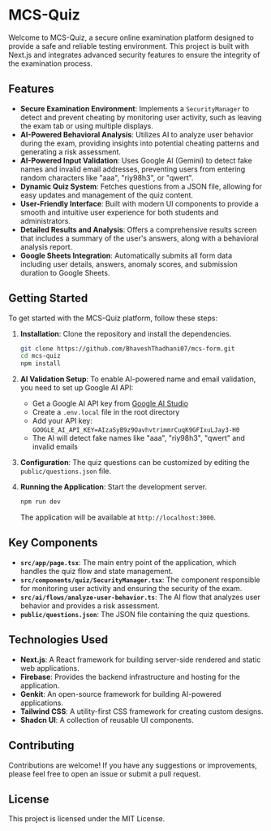 # MCS-Quiz

Welcome to MCS-Quiz, a secure online examination platform designed to provide a safe and reliable testing environment. This project is built with Next.js and integrates advanced security features to ensure the integrity of the examination process.

## Features

- **Secure Examination Environment**: Implements a `SecurityManager` to detect and prevent cheating by monitoring user activity, such as leaving the exam tab or using multiple displays.
- **AI-Powered Behavioral Analysis**: Utilizes AI to analyze user behavior during the exam, providing insights into potential cheating patterns and generating a risk assessment.
- **AI-Powered Input Validation**: Uses Google AI (Gemini) to detect fake names and invalid email addresses, preventing users from entering random characters like "aaa", "riy98h3", or "qwert".
- **Dynamic Quiz System**: Fetches questions from a JSON file, allowing for easy updates and management of the quiz content.
- **User-Friendly Interface**: Built with modern UI components to provide a smooth and intuitive user experience for both students and administrators.
- **Detailed Results and Analysis**: Offers a comprehensive results screen that includes a summary of the user's answers, along with a behavioral analysis report.
- **Google Sheets Integration**: Automatically submits all form data including user details, answers, anomaly scores, and submission duration to Google Sheets.

## Getting Started

To get started with the MCS-Quiz platform, follow these steps:

1. **Installation**: Clone the repository and install the dependencies.
   ```bash
   git clone https://github.com/BhaveshThadhani07/mcs-form.git
   cd mcs-quiz
   npm install
   ```

2. **AI Validation Setup**: To enable AI-powered name and email validation, you need to set up Google AI API:
   - Get a Google AI API key from [Google AI Studio](https://makersuite.google.com/app/apikey)
   - Create a `.env.local` file in the root directory
   - Add your API key: `GOOGLE_AI_API_KEY=AIzaSyB9z9OavhvtrimmrCuqK9GFIxuLJay3-H0`
   - The AI will detect fake names like "aaa", "riy98h3", "qwert" and invalid emails

3. **Configuration**: The quiz questions can be customized by editing the `public/questions.json` file.

4. **Running the Application**: Start the development server.
   ```bash
   npm run dev
   ```
   The application will be available at `http://localhost:3000`.

## Key Components

- **`src/app/page.tsx`**: The main entry point of the application, which handles the quiz flow and state management.
- **`src/components/quiz/SecurityManager.tsx`**: The component responsible for monitoring user activity and ensuring the security of the exam.
- **`src/ai/flows/analyze-user-behavior.ts`**: The AI flow that analyzes user behavior and provides a risk assessment.
- **`public/questions.json`**: The JSON file containing the quiz questions.

## Technologies Used

- **Next.js**: A React framework for building server-side rendered and static web applications.
- **Firebase**: Provides the backend infrastructure and hosting for the application.
- **Genkit**: An open-source framework for building AI-powered applications.
- **Tailwind CSS**: A utility-first CSS framework for creating custom designs.
- **Shadcn UI**: A collection of reusable UI components.

## Contributing

Contributions are welcome! If you have any suggestions or improvements, please feel free to open an issue or submit a pull request.

## License

This project is licensed under the MIT License.